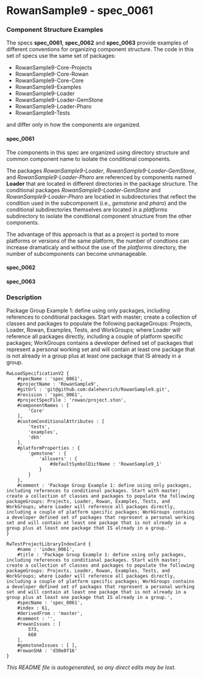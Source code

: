 # RowanSample9 - spec_0061
### Component Structure Examples
The specs **spec_0061**, **spec_0062** and **spec_0063** provide examples of different conventions for organizing component structure.
The code in this set of specs use the same set of packages:
- RowanSample9-Core-Projects
- RowanSample9-Core-Rowan
- RowanSample9-Core-Core
- RowanSample9-Examples
- RowanSample9-Loader
- RowanSample9-Loader-GemStone
- RowanSample9-Loader-Pharo
- RowanSample9-Tests

and differ only in how the components are organized.
#### spec_0061
The components in this spec are organized using directory structure and common component name to isolate the conditional components.

The packages _RowanSample9-Loader_,  _RowanSample9-Loader-GemStone_, and _RowanSample9-Loader-Pharo_ are referenced by components named **Loader** that are located in different directories in the package structure. The conditional packages _RowanSample9-Loader-GemStone_ and _RowanSample9-Loader-Pharo_ are locatied in subdirectories that reflect the condition used in the subcomponent (i.e., _gemstone_ and _pharo_) and the conditional subdirectories themselves are located in a _platforms_ subdirectory to isolate the condtional component structure from the other components.

The advantage of this approach is that as a project is ported to more platforms or versions of the same platform, the number of condtions can increase dramaticaly and without the use of the _platforms_ directory, the number of subcomponents can become unmanageable.
#### spec_0062

#### spec_0063


### Description

Package Group Example 1: define using only packages, including references to conditional packages. Start with master; create a collection of classes and packages to populate the following packageGroups: Projects, Loader, Rowan, Examples, Tests, and WorkGroups; where Loader will reference all packages directly, including a couple of platform specific packages; WorkGroups contains a developer defined set of packages that represent a personal working set and will contain at least one package that is not already in a group plus at least one package that IS already in a group.
```
RwLoadSpecificationV2 {
	#specName : 'spec_0061',
	#projectName : 'RowanSample9',
	#gitUrl : 'git@github.com:dalehenrich/RowanSample9.git',
	#revision : 'spec_0061',
	#projectSpecFile : 'rowan/project.ston',
	#componentNames : [
		'Core'
	],
	#customConditionalAttributes : [
		'tests',
		'examples',
		'dkh'
	],
	#platformProperties : {
		'gemstone' : {
			'allusers' : {
				#defaultSymbolDictName : 'RowanSample9_1'
			}
		}
	},
	#comment : 'Package Group Example 1: define using only packages, including references to conditional packages. Start with master; create a collection of classes and packages to populate the following packageGroups: Projects, Loader, Rowan, Examples, Tests, and WorkGroups; where Loader will reference all packages directly, including a couple of platform specific packages; WorkGroups contains a developer defined set of packages that represent a personal working set and will contain at least one package that is not already in a group plus at least one package that IS already in a group.'
}

RwTestProjectLibraryIndexCard {
	#name : 'index_0061',
	#title : 'Package Group Example 1: define using only packages, including references to conditional packages. Start with master; create a collection of classes and packages to populate the following packageGroups: Projects, Loader, Rowan, Examples, Tests, and WorkGroups; where Loader will reference all packages directly, including a couple of platform specific packages; WorkGroups contains a developer defined set of packages that represent a personal working set and will contain at least one package that is not already in a group plus at least one package that IS already in a group.',
	#specName : 'spec_0061',
	#index : 61,
	#derivedFrom : 'master',
	#comment : '',
	#rowanIssues : [
		573,
		660
	],
	#gemstoneIssues : [ ],
	#rowanSHA : 'd30e8f16'
}
```

*This README file is autogenerated, so any direct edits may be lost.*
